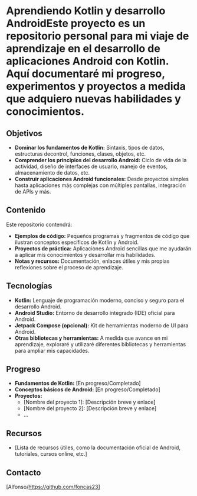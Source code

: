 # Aprendiendo Kotlin y desarrollo AndroidEste proyecto es un repositorio personal para mi viaje de aprendizaje en el desarrollo de aplicaciones Android con Kotlin. Aquí documentaré mi progreso, experimentos y proyectos a medida que adquiero nuevas habilidades y conocimientos.

## Objetivos

* **Dominar los fundamentos de Kotlin:** Sintaxis, tipos de datos, estructuras decontrol, funciones, clases, objetos, etc.
* **Comprender los principios del desarrollo Android:** Ciclo de vida de la actividad, diseño de interfaces de usuario, manejo de eventos, almacenamiento de datos, etc.
* **Construir aplicaciones Android funcionales:** Desde proyectos simples hasta aplicaciones más complejas con múltiples pantallas, integración de APIs y más.

## Contenido

Este repositorio contendrá:

* **Ejemplos de código:** Pequeños programas y fragmentos de código que ilustran conceptos específicos de Kotlin y Android.
* **Proyectos de práctica:** Aplicaciones Android sencillas que me ayudarán a aplicar mis conocimientos y desarrollar mis habilidades.
* **Notas y recursos:** Documentación, enlaces útiles y mis propias reflexiones sobre el proceso de aprendizaje.

## Tecnologías

* **Kotlin:** Lenguaje de programación moderno, conciso y seguro para el desarrollo Android.
* **Android Studio:** Entorno de desarrollo integrado (IDE) oficial para Android.
* **Jetpack Compose (opcional):** Kit de herramientas moderno de UI para Android.
* **Otras bibliotecas y herramientas:** A medida que avance en mi aprendizaje, exploraré y utilizaré diferentes bibliotecas y herramientas para ampliar mis capacidades.

## Progreso

* **Fundamentos de Kotlin:** [En progreso/Completado]
* **Conceptos básicos de Android:** [En progreso/Completado]
* **Proyectos:**
    * [Nombre del proyecto 1]: [Descripción breve y enlace]
    * [Nombre del proyecto 2]: [Descripción breve y enlace]
    * ...

## Recursos

* [Lista de recursos útiles, como la documentación oficial de Android, tutoriales, cursos online, etc.]

## Contacto

[Alfonso/https://github.com/foncas23]
